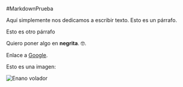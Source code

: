 #MarkdownPrueba

Aquí simplemente nos dedicamos a escribir texto. Esto es un párrafo.

Esto es otro párrafo

Quiero poner algo en **negrita**. :nerd_face:.

Enlace a [Google](https://www.google.com).

Esto es una imagen:

![Enano volador](https://1.bp.blogspot.com/-rgm8pHvQUps/V8R_6c75FUI/AAAAAAAACRo/O0TPA4bRsYcNtP5OacBWfNHdIgomtNkhQCLcB/s1600/lanzamiento%2Benanos.jpg)
